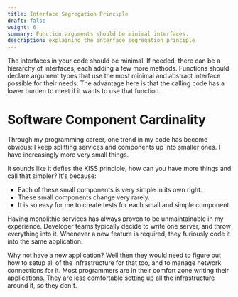 ```yaml
---
title: Interface Segregation Principle
draft: false
weight: 6
summary: Function arguments should be minimal interfaces.
description: explaining the interface segregation principle
---
```


The interfaces in your code should be minimal.  If needed, there can be a hierarchy of interfaces,
each adding a few more methods.  Functions should declare argument types that use the most
minimal and abstract interface possible for their needs.  The advantage here is that the 
calling code has a lower burden to meet if it wants to use that function.

# Software Component Cardinality

Through my programming career, one trend in my code has become obvious: I keep splitting
services and components up into smaller ones.  I have increasingly more very small things.

It sounds like it defies the KISS principle, how can you have more things and call that 
simpler?  It's because:
* Each of these small components is very simple in its own right.
* These small components change very rarely.
* It is so easy for me to create tests for each small and simple component.

Having monolithic services has always proven to be unmaintainable in my experience.
Developer teams typically decide to write one server, and throw everything into it.
Whenever a new feature is required, they furiously code it into the same application.

Why not have a new application?  Well then they would need to figure out how to setup 
all of the infrastructure for that too, and to manage network connections for it.
Most programmers are in their comfort zone writing their applications.  They are 
less comfortable setting up all the infrastructure around it, so they don't.


